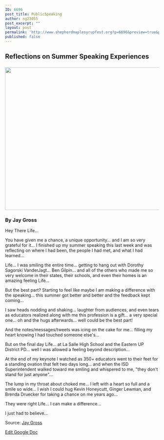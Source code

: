 ```yaml
---
ID: 6696
post_title: PublicSpeaking
author: ng23055
post_excerpt: ""
layout: post
permalink: 'http://www.shepherdmaplesyrupfest.org?p=6696&preview=true&preview_id=6696'
published: false
---
```

<h2>Reflections on Summer Speaking Experiences</h2>
<h3><img src="http://www.shepherdmaplesyrupfest.org/wp-content/uploads/2017/09/null-1.png" width="624" height="468" alt="" title=""></h3>
<h3>By Jay Gross</h3>
<p>Hey There Life…</p>
<p>You have given me a chance, a unique opportunity... and I am so very grateful for it...
I finished up my summer speaking this last week and was reflecting on where I had been, the people I had met, and what I had learned…</p>
<p>Life... I was smiling the entire time... getting to hang out with Dorothy Sagorski VanderJagt... Ben Gilpin... and all of the others who made me so very welcome in their states, their schools, and even their homes is an amazing feeling Life…</p>
<p>But the best part? Starting to feel like maybe I am making a difference with the speaking... this summer got better and better and the feedback kept coming…</p>
<p>I saw heads nodding and shaking... laughter from audiences, and even tears as educators realized along with me this profession is a gift... a very special one... oh and the hugs afterwards... well could be the best part!</p>
<p>And the notes/messages/tweets was icing on the cake for me... filling my heart knowing I had touched someone else's…</p>
<p>But on the final day Life... at La Salle High School and the Eastern UP District PD... well I was allowed a feeling beyond description…</p>
<p>At the end of my keynote I watched as 350+ educators went to their feet for a standing ovation that felt two days long... and when the ISD Superintendent walked toward me smiling and whispered to me, "they don't stand for just anyone"...</p>
<p>The lump in my throat about choked me... I left with a heart so full and a smile so wide...
I wish I could hug Kevin Honeycutt, Ginger Lewman, and Brenda Druecker for taking a chance on me years ago…</p>
<p>They were right Life... I can make a difference…</p>
<p>I just had to believe…</p>
<p>Source: <a href="https://www.facebook.com/jgross811/posts/10155362472388445">Jay Gross</p>
<p></p>
<p><a href="https://docs.google.com/document/d/1sPUkgYtGQlvDROmkw18qWxBCAv2sSUHi2JBkYvx4DnI/edit?usp=sharing">Edit Google Doc</a></p>